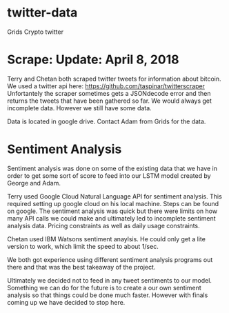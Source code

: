 # twitter-data
Grids Crypto twitter 

# Scrape: Update: April 8, 2018 
Terry and Chetan both scraped twitter tweets for information about bitcoin. 
We used a twitter api here: https://github.com/taspinar/twitterscraper
Unfortantely the scraper sometimes gets a JSONdecode error and then returns 
the tweets that have been gathered so far. We would always get incomplete data.
However we still have some data. 

Data is located in google drive. Contact Adam from Grids for the data. 

# Sentiment Analysis 
Sentiment analysis was done on some of the existing data that we have
in order to get some sort of score to feed into our LSTM model created
by George and Adam. 

Terry used Google Cloud Natural Language API for sentiment analysis. 
This required setting up google cloud on his local machine. Steps
can be found on google. The sentiment analysis was quick but there were 
limits on how many API calls we could make and ultimately led to incomplete 
sentiment analysis data. Pricing constraints as well as daily usage constraints. 

Chetan used IBM Watsons sentiment anaylsis. He could only get a lite version to work, 
which limit the speed to about 1/sec. 

We both got experience using different sentiment analysis programs out there 
and that was the best takeaway of the project. 

Ultimately we decided not to feed in any tweet sentiments to our model. 
Something we can do for the future is to create a our own sentiment analysis
so that things could be done much faster. However with finals coming up
we have decided to stop here. 